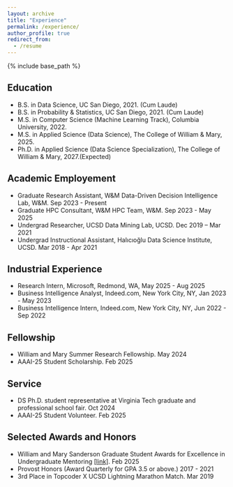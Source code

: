 ```yaml
---
layout: archive
title: "Experience"
permalink: /experience/
author_profile: true
redirect_from:
  - /resume
---
```


{% include base_path %}


## Education

- B.S. in Data Science, UC San Diego, 2021. (Cum Laude)
- B.S. in Probability & Statistics, UC San Diego, 2021. (Cum Laude)
- M.S. in Computer Science (Machine Learning Track), Columbia University, 2022.
- M.S. in Applied Science (Data Science), The College of William & Mary, 2025.
- Ph.D. in Applied Science (Data Science Specialization), The College of William & Mary, 2027.(Expected)

## Academic Employement

- Graduate Research Assistant, W&M Data-Driven Decision Intelligence Lab, W&M. Sep 2023 - Present
- Graduate HPC Consultant, W&M HPC Team, W&M. Sep 2023 - May 2025
- Undergrad Researcher, UCSD Data Mining Lab, UCSD. Dec 2019 – Mar 2021
- Undergrad Instructional Assistant, Halıcıoğlu Data Science Institute, UCSD. Mar 2018 - Apr 2021

## Industrial Experience

- Research Intern, Microsoft, Redmond, WA, May 2025 - Aug 2025
- Business Intelligence Analyst, Indeed.com, New York City, NY, Jan 2023 - May 2023
- Business Intelligence Intern, Indeed.com, New York City, NY, Jun 2022 - Sep 2022

## Fellowship 

- William and Mary Summer Research Fellowship. May 2024
- AAAI-25 Student Scholarship. Feb 2025

## Service 

- DS Ph.D. student representative at  Virginia Tech graduate and professional school fair. Oct 2024
- AAAI-25 Student Volunteer. Feb 2025

## Selected Awards and Honors

- William and Mary Sanderson Graduate Student Awards for Excellence in Undergraduate Mentoring [[link]](https://www.wm.edu/as/graduate/studentresources/honors-awards/sanderson/recipients/). Feb 2025
- Provost Honors (Award Quarterly for GPA 3.5 or above.) 2017 - 2021
- 3rd Place in Topcoder X UCSD Lightning Marathon Match. Mar 2019

